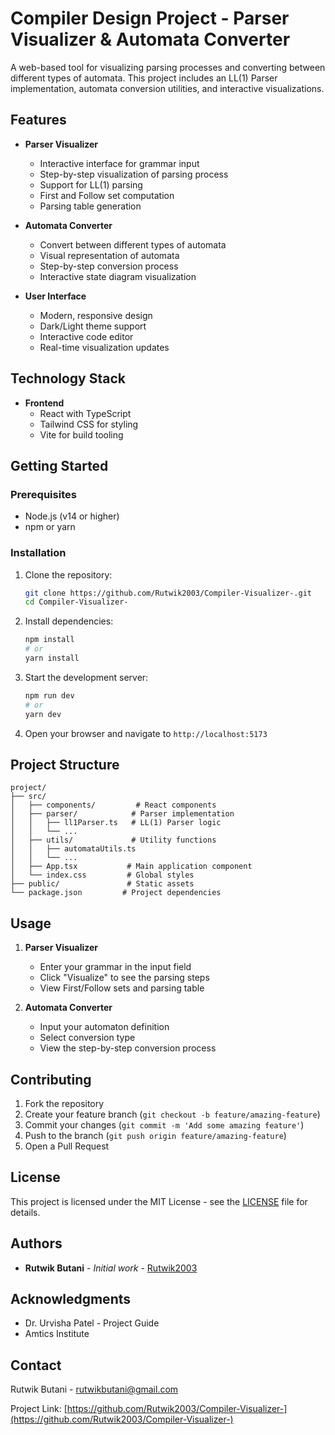 # Compiler Design Project - Parser Visualizer & Automata Converter

A web-based tool for visualizing parsing processes and converting between different types of automata. This project includes an LL(1) Parser implementation, automata conversion utilities, and interactive visualizations.

## Features

- **Parser Visualizer**
  - Interactive interface for grammar input
  - Step-by-step visualization of parsing process
  - Support for LL(1) parsing
  - First and Follow set computation
  - Parsing table generation

- **Automata Converter**
  - Convert between different types of automata
  - Visual representation of automata
  - Step-by-step conversion process
  - Interactive state diagram visualization

- **User Interface**
  - Modern, responsive design
  - Dark/Light theme support
  - Interactive code editor
  - Real-time visualization updates

## Technology Stack

- **Frontend**
  - React with TypeScript
  - Tailwind CSS for styling
  - Vite for build tooling

## Getting Started

### Prerequisites

- Node.js (v14 or higher)
- npm or yarn

### Installation

1. Clone the repository:
   ```bash
   git clone https://github.com/Rutwik2003/Compiler-Visualizer-.git
   cd Compiler-Visualizer-
   ```

2. Install dependencies:
   ```bash
   npm install
   # or
   yarn install
   ```

3. Start the development server:
   ```bash
   npm run dev
   # or
   yarn dev
   ```

4. Open your browser and navigate to `http://localhost:5173`

## Project Structure

```
project/
├── src/
│   ├── components/         # React components
│   ├── parser/            # Parser implementation
│   │   ├── ll1Parser.ts   # LL(1) Parser logic
│   │   └── ...
│   ├── utils/             # Utility functions
│   │   ├── automataUtils.ts
│   │   └── ...
│   ├── App.tsx           # Main application component
│   └── index.css         # Global styles
├── public/               # Static assets
└── package.json         # Project dependencies
```

## Usage

1. **Parser Visualizer**
   - Enter your grammar in the input field
   - Click "Visualize" to see the parsing steps
   - View First/Follow sets and parsing table

2. **Automata Converter**
   - Input your automaton definition
   - Select conversion type
   - View the step-by-step conversion process

## Contributing

1. Fork the repository
2. Create your feature branch (`git checkout -b feature/amazing-feature`)
3. Commit your changes (`git commit -m 'Add some amazing feature'`)
4. Push to the branch (`git push origin feature/amazing-feature`)
5. Open a Pull Request

## License

This project is licensed under the MIT License - see the [LICENSE](LICENSE) file for details.

## Authors

- **Rutwik Butani** - *Initial work* - [Rutwik2003](https://github.com/Rutwik2003)

## Acknowledgments

- Dr. Urvisha Patel - Project Guide
- Amtics Institute

## Contact

Rutwik Butani - rutwikbutani@gmail.com

Project Link: [https://github.com/Rutwik2003/Compiler-Visualizer-](https://github.com/Rutwik2003/Compiler-Visualizer-)
